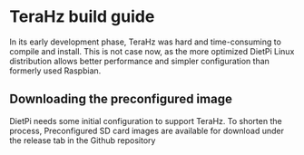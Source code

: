 # TeraHz build guide
In its early development phase, TeraHz was hard and time-consuming to compile and install.
This is not case now, as the more optimized DietPi Linux distribution allows
better performance and simpler configuration than formerly used Raspbian.

## Downloading the preconfigured image
DietPi needs some initial configuration to support TeraHz. To shorten the process,
Preconfigured SD card images are available for download under the release tab in
the Github repository
